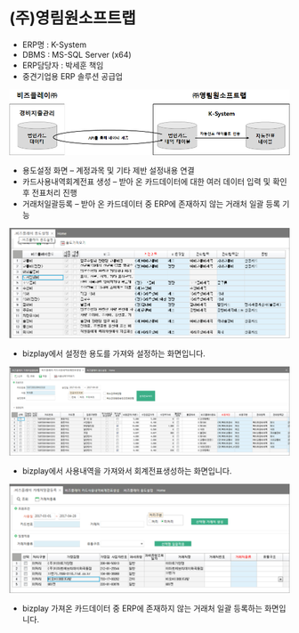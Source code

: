 # \(주\)영림원소프트랩

 - ERP명 : K-System  
 - DBMS : MS-SQL Server \(x64\)  
 - ERP담당자 : 박세훈 책임  
 - 중견기업용 ERP 솔루션 공급업

![\[&#xADF8;&#xB9BC;1\] &#xAD6C;&#xC131;&#xB3C4;](../../../../.gitbook/assets/image%20%28110%29.png)

 - 용도설정 화면 – 계정과목 및 기타 제반 설정내용 연결  
 - 카드사용내역회계전표 생성 – 받아 온 카드데이터에 대한 여러 데이터 입력 및 확인 후 전표처리 진행  
 - 거래처일괄등록 – 받아 온 카드데이터 중 ERP에 존재하지 않는 거래처 일괄 등록 기능

![\[&#xADF8;&#xB9BC;2\] &#xC6A9;&#xB3C4;&#xC124;&#xC815; &#xD654;&#xBA74;](../../../../.gitbook/assets/image%20%28231%29.png)

 - bizplay에서 설정한 용도를 가져와 설정하는 화면입니다.

![\[&#xADF8;&#xB9BC;3\] &#xCE74;&#xB4DC;&#xC0AC;&#xC6A9;&#xB0B4;&#xC5ED;&#xD68C;&#xACC4;&#xC804;&#xD45C;&#xC0DD;&#xC131; &#xD654;&#xBA74;](../../../../.gitbook/assets/image%20%28162%29.png)

 - bizplay에서 사용내역을 가져와서 회계전표생성하는 화면입니다.

![\[&#xADF8;&#xB9BC;4\] &#xAC70;&#xB798;&#xCC98; &#xB4F1;&#xB85D; &#xD654;&#xBA74;](../../../../.gitbook/assets/image%20%2885%29.png)

 - bizplay 가져온 카드데이터 중 ERP에 존재하지 않는 거래처 일괄 등록하는 화면입니다.


